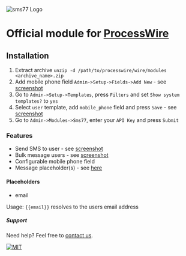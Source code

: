 ![sms77 Logo](https://www.sms77.io/wp-content/uploads/2019/07/sms77-Logo-400x79.png "sms77 Logo")
# Official module for [ProcessWire](https://processwire.com/)

## Installation

1. Extract archive `unzip -d /path/to/processwire/wire/modules <archive_name>.zip`
2. Add mobile phone field `Admin->Setup->Fields->Add New` - see [screenshot](_screenshots/add_new_field.png)
3. Go to `Admin->Setup->Templates`, press `Filters` and set `Show system templates?` to `yes`
4. Select `user` template, add `mobile_phone` field and press `Save` - see [screenshot](_screenshots/edit_user_template.png)
5. Go to `Admin->Modules->Sms77`, enter your `API Key` and press `Submit`

### Features

- Send SMS to user - see [screenshot](_screenshots/sms_user.png)
- Bulk message users - see [screenshot](_screenshots/edit_user_template.png)
- Configurable mobile phone field
- Message placeholder(s) - see [here](#placeholders)

#### Placeholders

- email

Usage: `{{email}}` resolves to the users email address

##### Support

Need help? Feel free to [contact us](https://www.sms77.io/en/company/contact/).

[![MIT](https://img.shields.io/badge/License-MIT-teal.svg)](LICENSE)
